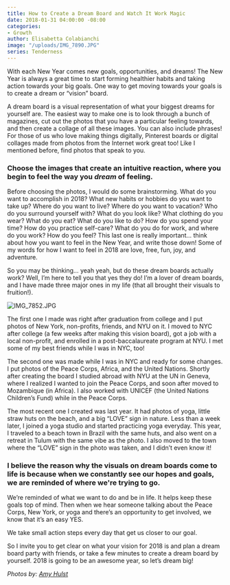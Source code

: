 ```yaml
---
title: How to Create a Dream Board and Watch It Work Magic
date: 2018-01-31 04:00:00 -08:00
categories:
- Growth
author: Elisabetta Colabianchi
image: "/uploads/IMG_7890.JPG"
series: Tenderness
---
```


With each New Year comes new goals, opportunities, and dreams! The New Year is always a great time to start forming healthier habits and taking action towards your big goals. One way to get moving towards your goals is to create a dream or “vision” board.

A dream board is a visual representation of what your biggest dreams for yourself are. The easiest way to make one is to look through a bunch of magazines, cut out the photos that you have a particular feeling towards, and then create a collage of all these images. You can also include phrases! For those of us who love making things digitally, Pinterest boards or digital collages made from photos from the Internet work great too! Like I mentioned before, find photos that speak to you.

### Choose the images that create an intuitive reaction, where you begin to feel the way you *dream* of feeling.

Before choosing the photos, I would do some brainstorming. What do you want to accomplish in 2018? What new habits or hobbies do you want to take up? Where do you want to live? Where do you want to vacation? Who do you surround yourself with? What do you look like? What clothing do you wear? What do you eat? What do you like to do? How do you spend your time? How do you practice self-care? What do you do for work, and where do you work? How do you feel? This last one is really important… think about how you want to feel in the New Year, and write those down! Some of my words for how I want to feel in 2018 are love, free, fun, joy, and adventure.

So you may be thinking… yeah yeah, but do these dream boards actually work? Well, I’m here to tell you that yes they do! I’m a lover of dream boards, and I have made three major ones in my life (that all brought their visuals to fruition!).

![IMG_7852.JPG](/uploads/IMG_7852.JPG)

The first one I made was right after graduation from college and I put photos of New York, non-profits, friends, and NYU on it. I moved to NYC after college (a few weeks after making this vision board), got a job with a local non-profit, and enrolled in a post-baccalaureate program at NYU. I met some of my best friends while I was in NYC, too!

The second one was made while I was in NYC and ready for some changes. I put photos of the Peace Corps, Africa, and the United Nations. Shortly after creating the board I studied abroad with NYU at the UN in Geneva, where I realized I wanted to join the Peace Corps, and soon after moved to Mozambique (in Africa). I also worked with UNICEF (the United Nations Children’s Fund) while in the Peace Corps.

The most recent one I created was last year. It had photos of yoga, little straw huts on the beach, and a big “LOVE” sign in nature. Less than a week later, I joined a yoga studio and started practicing yoga everyday. This year, I traveled to a beach town in Brazil with the same huts, and also went on a retreat in Tulum with the same vibe as the photo. I also moved to the town where the “LOVE” sign in the photo was taken, and I didn’t even know it!

### I believe the reason why the visuals on dream boards come to life is because when we constantly see our hopes and goals, we are reminded of where we're trying to go.

We’re reminded of what we want to do and be in life. It helps keep these goals top of mind. Then when we hear someone talking about the Peace Corps, New York, or yoga and there’s an opportunity to get involved, we know that it’s an easy YES.

We take small action steps every day that get us closer to our goal.

So I invite you to get clear on what your vision for 2018 is and plan a dream board party with friends, or take a few minutes to create a dream board by yourself. 2018 is going to be an awesome year, so let’s dream big!

*Photos by: [Amy Hulst](https://www.instagram.com/amyhulstforpresident/)*